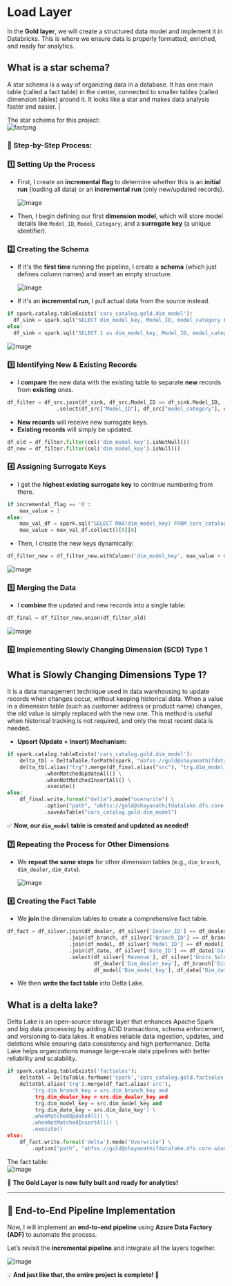# Load Layer

In the **Gold layer**, we will create a structured data model and implement it in Databricks. This is where we ensure data is properly formatted, enriched, and ready for analytics.

## **What is a star schema?**  
A star schema is a way of organizing data in a database. It has one main table (called a fact table) in the center, connected to smaller tables (called dimension tables) around it. It looks like a star and makes data analysis faster and easier. |

The star schema for this project:  
![factpng](https://github.com/user-attachments/assets/29c07dee-6d64-4831-991e-d0e61f5d1834)
   

### 📌 Step-by-Step Process:

### 1️⃣ Setting Up the Process
- First, I create an **incremental flag** to determine whether this is an **initial run** (loading all data) or an **incremental run** (only new/updated records).

  ![image](https://github.com/user-attachments/assets/95dcc463-e389-41db-91b1-900ff956debf)
  
- Then, I begin defining our first **dimension model**, which will store model details like `Model_ID`, `Model_Category`, and a **surrogate key** (a unique identifier).

### 2️⃣ Creating the Schema
- If it's the **first time** running the pipeline, I create a **schema** (which just defines column names) and insert an empty structure.

  ![image](https://github.com/user-attachments/assets/f0291d2a-10fc-40af-8738-1bd240eb76b2)
  
- If it's an **incremental run**, I pull actual data from the source instead.

```python
if spark.catalog.tableExists('cars_catalog.gold.dim_model'):
  df_sink = spark.sql("SELECT dim_model_key, Model_ID, model_category FROM parquet.`abfss://silver@shayanathifdatalake.dfs.core.windows.net/carsales`")
else:
  df_sink = spark.sql("SELECT 1 as dim_model_key, Model_ID, model_category FROM parquet.`abfss://silver@shayanathifdatalake.dfs.core.windows.net/carsales` WHERE 1 = 0")
```

  ![image](https://github.com/user-attachments/assets/29388042-0b9f-4520-955b-f5b0d8e97c68)
  
### 3️⃣ Identifying New & Existing Records
- I **compare** the new data with the existing table to separate **new** records from **existing** ones.

```python
df_filter = df_src.join(df_sink, df_src.Model_ID == df_sink.Model_ID, 'left') \
                .select(df_src["Model_ID"], df_src["model_category"], df_sink["dim_model_key"])
```

- **New records** will receive new surrogate keys.
- **Existing records** will simply be updated.

```python
df_old = df_filter.filter(col('dim_model_key').isNotNull())
df_new = df_filter.filter(col('dim_model_key').isNull())
```

### 4️⃣ Assigning Surrogate Keys
- I get the **highest existing surrogate key** to continue numbering from there.

```python
if incremental_flag == '0':
    max_value = 1
else:
    max_val_df = spark.sql("SELECT MAX(dim_model_key) FROM cars_catalog.gold.dim_model")
    max_value = max_val_df.collect()[0][0]
```

- Then, I create the new keys dynamically:

```python
df_filter_new = df_filter_new.withColumn('dim_model_key', max_value + monotonically_increasing_id())
```

  ![image](https://github.com/user-attachments/assets/c85ffe9c-ff36-49cc-aa8d-285950c69237)
  
### 5️⃣ Merging the Data
- I **combine** the updated and new records into a single table:

```python
df_final = df_filter_new.union(df_filter_old)
```

  ![image](https://github.com/user-attachments/assets/7c92297d-74db-488b-9246-bfed42b6f35d)
  
### 6️⃣ Implementing **Slowly Changing Dimension (SCD) Type 1**  
  
## What is Slowly Changing Dimensions Type 1?  
It is a data management technique used in data warehousing to update records when changes occur, without keeping historical data. When a value in a dimension table (such as customer address or product name) changes, the old value is simply replaced with the new one. This method is useful when historical tracking is not required, and only the most recent data is needed.

- **Upsert (Update + Insert) Mechanism:**

```python
if spark.catalog.tableExists('cars_catalog.gold.dim_model'):
    delta_tbl = DeltaTable.forPath(spark, "abfss://gold@shayanathifdatalake.dfs.core.windows.net/dim_model")
    delta_tbl.alias("trg").merge(df_final.alias("src"), "trg.dim_model_key = src.dim_model_key") \
            .whenMatchedUpdateAll() \
            .whenNotMatchedInsertAll() \
            .execute()
else:
    df_final.write.format("delta").mode("overwrite") \
            .option("path", "abfss://gold@shayanathifdatalake.dfs.core.windows.net/dim_model") \
            .saveAsTable("cars_catalog.gold.dim_model")
```

✅ **Now, our `dim_model` table is created and updated as needed!**

### 7️⃣ Repeating the Process for Other Dimensions
- We **repeat the same steps** for other dimension tables (e.g., `dim_branch`, `dim_dealer`, `dim_date`).

  ![image](https://github.com/user-attachments/assets/f67e5c8f-b5c7-4f1f-acad-4d74f9a66ae4)
  
### 8️⃣ Creating the Fact Table
- We **join** the dimension tables to create a comprehensive fact table.

```python
df_fact = df_silver.join(df_dealer, df_silver['Dealer_ID'] == df_dealer['Dealer_ID'], 'left')\
                    .join(df_branch, df_silver['Branch_ID'] == df_branch['Branch_ID'], 'left')\
                    .join(df_model, df_silver['Model_ID'] == df_model['MODEL_ID'], 'left')\
                    .join(df_date, df_silver['Date_ID'] == df_date['Date_ID'], 'left')\
                    .select(df_silver['Revenue'], df_silver['Units_Sold'], df_silver['Revenue_Per_Unit'],
                            df_dealer['Dim_dealer_key'], df_branch['Dim_branch_key'],
                            df_model['Dim_model_key'], df_date['Dim_date_key'])
```

- We then **write the fact table** into Delta Lake.
## What is a delta lake?  
Delta Lake is an open-source storage layer that enhances Apache Spark and big data processing by adding ACID transactions, schema enforcement, and versioning to data lakes. It enables reliable data ingestion, updates, and deletions while ensuring data consistency and high performance. Delta Lake helps organizations manage large-scale data pipelines with better reliability and scalability.


```python
if spark.catalog.tableExists('factsales'):
    deltatbl = DeltaTable.forName('spark','cars_catalog.gold.factsales' )
    deltatbl.alias('trg').merge(df_fact.alias('src'), 
        'trg.dim_branch_key = src.dim_branch_key and 
         trg.dim_dealer_key = src.dim_dealer_key and 
         trg.dim_model_key = src.dim_model_key and 
         trg.dim_date_key = src.dim_date_key') \
        .whenMatchedUpdateAll() \
        .whenNotMatchedInsertAll() \
        .execute()
else:
    df_fact.write.format('delta').mode('Overwrite') \
        .option("path", "abfss://gold@shayanathifdatalake.dfs.core.windows.net/carsales")
```
The fact table:  
![image](https://github.com/user-attachments/assets/4a4dc523-be96-4627-97fd-7ad4f351463a)
  
🎉 **The Gold Layer is now fully built and ready for analytics!**

---

## 🏁 End-to-End Pipeline Implementation

Now, I will implement an **end-to-end pipeline** using **Azure Data Factory (ADF)** to automate the process.

Let’s revisit the **incremental pipeline** and integrate all the layers together.

  ![image](https://github.com/user-attachments/assets/e5c4b9ec-5ae3-4279-a32e-14a694341bf7)
  
💡 **And just like that, the entire project is complete! 🚀**
